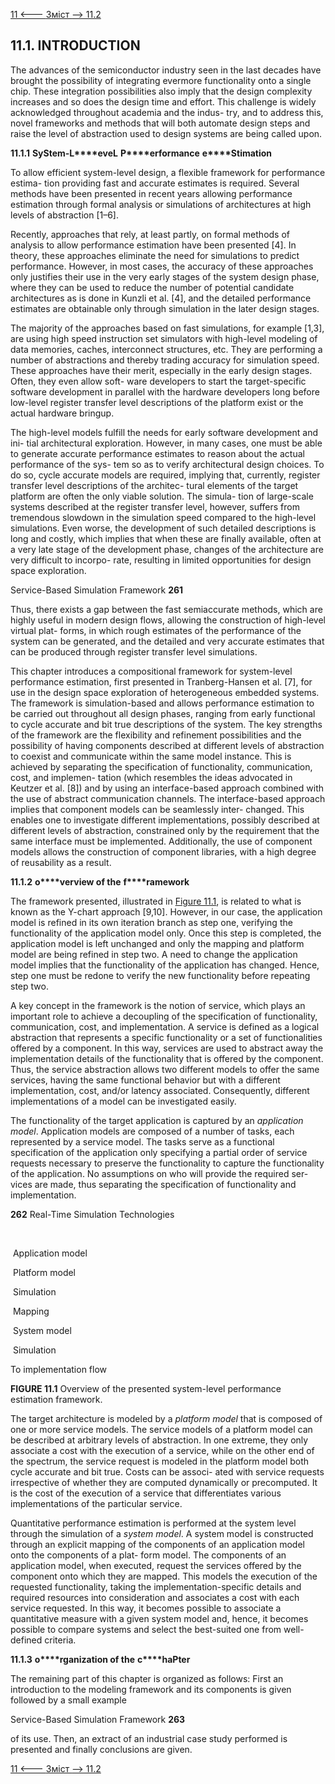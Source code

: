 [11 <--- ](11.md) [   Зміст   ](README.md) [--> 11.2](11_2.md)

## 11.1. INTRODUCTION

The advances of the semiconductor industry seen in the last decades have brought the possibility of integrating evermore functionality onto a single chip. These integration possibilities also imply that the design complexity increases and so does the design time and effort. This challenge is widely acknowledged throughout academia and the indus- try, and to address this, novel frameworks and methods that will both automate design steps and raise the level of abstraction used to design systems are being called upon.

 

**11.1.1**             **S****yStem****-L****eveL** **P****erformance** **e****Stimation**

To allow efficient system-level design, a flexible framework for performance estima- tion providing fast and accurate estimates is required. Several methods have been presented in recent years allowing performance estimation through formal analysis or simulations of architectures at high levels of abstraction [1–6].

Recently, approaches that rely, at least partly, on formal methods of analysis to allow performance estimation have been presented [4]. In theory, these approaches eliminate the need for simulations to predict performance. However, in most cases, the accuracy of these approaches only justifies their use in the very early stages of the system design phase, where they can be used to reduce the number of potential candidate architectures as is done in Kunzli et al. [4], and the detailed performance estimates are obtainable only through simulation in the later design stages.

The majority of the approaches based on fast simulations, for example [1,3], are using high speed instruction set simulators with high-level modeling of data memories, caches, interconnect structures, etc. They are performing a number of abstractions and thereby trading accuracy for simulation speed. These approaches have their merit, especially in the early design stages. Often, they even allow soft- ware developers to start the target-specific software development in parallel with the hardware developers long before low-level register transfer level descriptions of the platform exist or the actual hardware bringup.

The high-level models fulfill the needs for early software development and ini- tial architectural exploration. However, in many cases, one must be able to generate accurate performance estimates to reason about the actual performance of the sys- tem so as to verify architectural design choices. To do so, cycle accurate models are required, implying that, currently, register transfer level descriptions of the architec- tural elements of the target platform are often the only viable solution. The simula- tion of large-scale systems described at the register transfer level, however, suffers from tremendous slowdown in the simulation speed compared to the high-level simulations. Even worse, the development of such detailed descriptions is long and costly, which implies that when these are finally available, often at a very late stage of the development phase, changes of the architecture are very difficult to incorpo- rate, resulting in limited opportunities for design space exploration.



Service-Based Simulation Framework                             **261**

 

Thus, there exists a gap between the fast semiaccurate methods, which are highly useful in modern design flows, allowing the construction of high-level virtual plat- forms, in which rough estimates of the performance of the system can be generated, and the detailed and very accurate estimates that can be produced through register transfer level simulations.

This chapter introduces a compositional framework for system-level performance estimation, first presented in Tranberg-Hansen et al. [7], for use in the design space exploration of heterogeneous embedded systems. The framework is simulation-based and allows performance estimation to be carried out throughout all design phases, ranging from early functional to cycle accurate and bit true descriptions of the system. The key strengths of the framework are the flexibility and refinement possibilities and the possibility of having components described at different levels of abstraction to coexist and communicate within the same model instance. This is achieved by separating the specification of functionality, communication, cost, and implemen- tation (which resembles the ideas advocated in Keutzer et al. [8]) and by using an interface-based approach combined with the use of abstract communication channels. The interface-based approach implies that component models can be seamlessly inter- changed. This enables one to investigate different implementations, possibly described at different levels of abstraction, constrained only by the requirement that the same interface must be implemented. Additionally, the use of component models allows the construction of component libraries, with a high degree of reusability as a result.

 

**11.1.2**             **o****verview of the** **f****ramework**

The framework presented, illustrated in [Figure 11.1](#_bookmark62), is related to what is known as the Y-chart approach [9,10]. However, in our case, the application model is refined in its own iteration branch as step one, verifying the functionality of the application model only. Once this step is completed, the application model is left unchanged and only the mapping and platform model are being refined in step two. A need to change the application model implies that the functionality of the application has changed. Hence, step one must be redone to verify the new functionality before repeating step two.

A key concept in the framework is the notion of service, which plays an important role to achieve a decoupling of the specification of functionality, communication, cost, and implementation. A service is defined as a logical abstraction that represents a specific functionality or a set of functionalities offered by a component. In this way, services are used to abstract away the implementation details of the functionality that is offered by the component. Thus, the service abstraction allows two different models to offer the same services, having the same functional behavior but with a different implementation, cost, and/or latency associated. Consequently, different implementations of a model can be investigated easily.

The functionality of the target application is captured by an *application model*. Application models are composed of a number of tasks, each represented by a service model. The tasks serve as a functional specification of the application only specifying a partial order of service requests necessary to preserve the functionality to capture the functionality of the application. No assumptions on who will provide the required ser- vices are made, thus separating the specification of functionality and implementation.



**262**                                       Real-Time Simulation Technologies

​                                                                                           

​            Application model            

​            Platform model            

​            Simulation            

​            Mapping            

​            System model            

​            Simulation            







To implementation flow

**FIGURE 11.1** Overview of the presented system-level performance estimation framework.

 

The target architecture is modeled by a *platform model* that is composed of one or more service models. The service models of a platform model can be described at arbitrary levels of abstraction. In one extreme, they only associate a cost with the execution of a service, while on the other end of the spectrum, the service request is modeled in the platform model both cycle accurate and bit true. Costs can be associ- ated with service requests irrespective of whether they are computed dynamically or precomputed. It is the cost of the execution of a service that differentiates various implementations of the particular service.

Quantitative performance estimation is performed at the system level through the simulation of a *system model*. A system model is constructed through an explicit mapping of the components of an application model onto the components of a plat- form model. The components of an application model, when executed, request the services offered by the component onto which they are mapped. This models the execution of the requested functionality, taking the implementation-specific details and required resources into consideration and associates a cost with each service requested. In this way, it becomes possible to associate a quantitative measure with a given system model and, hence, it becomes possible to compare systems and select the best-suited one from well-defined criteria.

 

 

**11.1.3**             **o****rganization of the** **c****haPter**

The remaining part of this chapter is organized as follows: First an introduction to the modeling framework and its components is given followed by a small example



Service-Based Simulation Framework                            **263**

 

of its use. Then, an extract of an industrial case study performed is presented and finally conclusions are given.

[11 <--- ](11.md) [   Зміст   ](README.md) [--> 11.2](11_2.md)